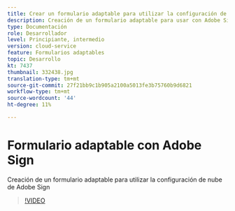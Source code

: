 ```yaml
---
title: Crear un formulario adaptable para utilizar la configuración de Cloud Services de Adobe Sign creada
description: Creación de un formulario adaptable para usar con Adobe Sign
type: Documentación
role: Desarrollador
level: Principiante, intermedio
version: cloud-service
feature: Formularios adaptables
topic: Desarrollo
kt: 7437
thumbnail: 332438.jpg
translation-type: tm+mt
source-git-commit: 27f21bb9c1b905a2100a5013fe3b75760b9d6821
workflow-type: tm+mt
source-wordcount: '44'
ht-degree: 11%

---
```


# Formulario adaptable con Adobe Sign


Creación de un formulario adaptable para utilizar la configuración de nube de Adobe Sign

>[!VIDEO](https://video.tv.adobe.com/v/332438/?quality=9&learn=on)

